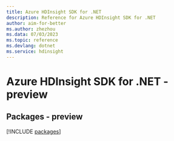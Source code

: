 ```yaml
---
title: Azure HDInsight SDK for .NET
description: Reference for Azure HDInsight SDK for .NET
author: aim-for-better
ms.author: zhezhou
ms.data: 07/03/2023
ms.topic: reference
ms.devlang: dotnet
ms.service: hdinsight
---
```

# Azure HDInsight SDK for .NET - preview
## Packages - preview
[!INCLUDE [packages](hdinsight-index.md)]
